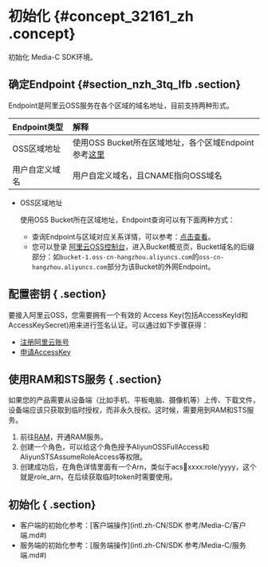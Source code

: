 # 初始化 {#concept_32161_zh .concept}

初始化 Media-C SDK环境。

## 确定Endpoint {#section_nzh_3tq_lfb .section}

Endpoint是阿里云OSS服务在各个区域的域名地址，目前支持两种形式。

|Endpoint类型|解释|
|:---------|:-|
|OSS区域地址|使用OSS Bucket所在区域地址，各个区域Endpoint参考[这里](../../../../../intl.zh-CN/开发指南/访问域名（Endpoint）/访问域名和数据中心.md#) |
|用户自定义域名|用户自定义域名，且CNAME指向OSS域名|

-   OSS区域地址

    使用OSS Bucket所在区域地址，Endpoint查询可以有下面两种方式：

    -   查询Endpoint与区域对应关系详情，可以参考：[点击查看](../../../../../intl.zh-CN/开发指南/访问域名（Endpoint）/访问域名和数据中心.md#)。
    -   您可以登录 [阿里云OSS控制台](https://oss.console.aliyun.com/index#/)，进入Bucket概览页，Bucket域名的后缀部分：如`bucket-1.oss-cn-hangzhou.aliyuncs.com`的`oss-cn-hangzhou.aliyuncs.com`部分为该Bucket的外网Endpoint。

## 配置密钥 { .section}

要接入阿里云OSS，您需要拥有一个有效的 Access Key\(包括AccessKeyId和AccessKeySecret\)用来进行签名认证。可以通过如下步骤获得：

-    [注册阿里云账号](https://account.alibabacloud.com/register/intl_register.htm) 
-    [申请AccessKey](https://ak-console.aliyun.com/#/accesskey) 

## 使用RAM和STS服务 { .section}

如果您的产品需要从设备端（比如手机、平板电脑、摄像机等）上传、下载文件，设备端应该只获取到临时授权，而非永久授权。这时候，需要用到RAM和STS服务。

1.  前往[RAM](https://ram.console.aliyun.com/#/overview)，开通RAM服务。
2.  创建一个角色，可以给这个角色授予AliyunOSSFullAccess和AliyunSTSAssumeRoleAccess等权限。
3.  创建成功后，在角色详情里面有一个Arn，类似于acs:ram:xxxx:role/yyyy，这个就是role\_arn，在后续获取临时token时需要使用。

## 初始化 { .section}

-   客户端的初始化参考：[客户端操作](intl.zh-CN/SDK 参考/Media-C/客户端.md#) 
-   服务端的初始化参考：[服务端操作](intl.zh-CN/SDK 参考/Media-C/服务端.md#) 

